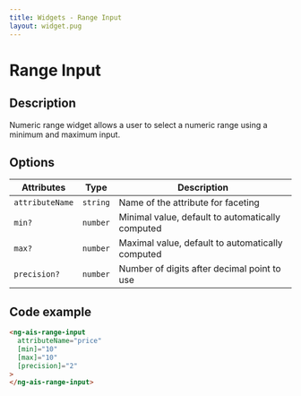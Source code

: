```yaml
---
title: Widgets - Range Input
layout: widget.pug
---
```


# Range Input

## Description

Numeric range widget allows a user to select a numeric range using a minimum and maximum input.

## Options

| Attributes       | Type       | Description
| -                | -          | -
| `attributeName`  | `string`   | Name of the attribute for faceting
| `min?`           | `number`   | Minimal value, default to automatically computed
| `max?`           | `number`   | Maximal value, default to automatically computed
| `precision?`     | `number`   | Number of digits after decimal point to use

## Code example

```html
<ng-ais-range-input
  attributeName="price"
  [min]="10"
  [max]="10"
  [precision]="2"
>
</ng-ais-range-input>
```
